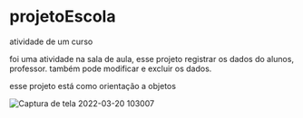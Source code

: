 # projetoEscola
atividade de um curso


foi uma atividade na sala de aula, esse projeto registrar os dados do alunos, professor. também pode modificar e excluir os dados.

esse projeto está como orientação a objetos

![Captura de tela 2022-03-20 103007](https://user-images.githubusercontent.com/101840378/159164973-c9d5ce15-d7ee-426c-9c80-b9da64e956ba.png)
